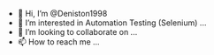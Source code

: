 - 👋 Hi, I’m @Deniston1998
- 👀 I’m interested in Automation Testing (Selenium)  ...
- 💞️ I’m looking to collaborate on ...
- 📫 How to reach me ...

<!---
Deniston1998/Deniston1998 is a ✨ special ✨ repository because its `README.md` (this file) appears on your GitHub profile.
You can click the Preview link to take a look at your changes.
--->
